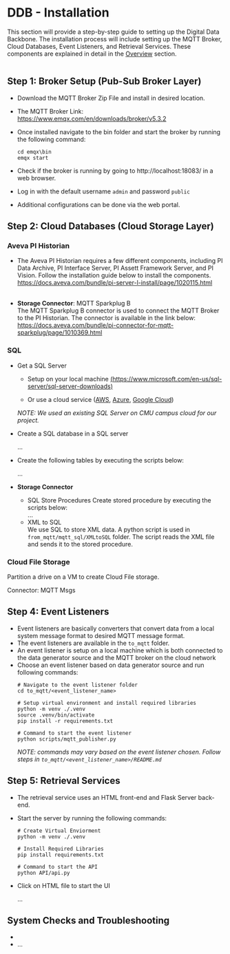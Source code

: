 # DDB - Installation

This section will provide a step-by-step guide to setting up the Digital Data Backbone. The installation process will include setting up the MQTT Broker, Cloud Databases, Event Listeners, and Retrieval Services. These components are explained in detail in the [Overview](DDB.md) section.


```{contents}
```

## Step 1: Broker Setup (Pub-Sub Broker Layer)

* Download the MQTT Broker Zip File and install in desired location.
* The MQTT Broker Link: <a>https://www.emqx.com/en/downloads/broker/v5.3.2</a><br/>
* Once installed navigate to the bin folder and start the broker by running the following command:

    ```
    cd emqx\bin
    emqx start
    ```

* Check if the broker is running by going to <a>http://localhost:18083/</a> in a web browser.
* Log in with the default username `admin` and password `public`
* Additional configurations can be done via the web portal.

## Step 2: Cloud Databases (Cloud Storage Layer)

### Aveva PI Historian
* The Aveva PI Historian requires a few different components, including PI Data Archive, PI Interface Server, PI Assett Framework Server, and PI Vision. Follow the installation guide below to install the components. \
<a>https://docs.aveva.com/bundle/pi-server-l-install/page/1020115.html</a><br><br>

* **Storage Connector**: MQTT Sparkplug B \
    The MQTT Sparkplug B connector is used to connect the MQTT Broker to the PI Historian. The connector is available in the link below:<br>
    <a>https://docs.aveva.com/bundle/pi-connector-for-mqtt-sparkplug/page/1010369.html</a>

### SQL

* Get a SQL Server
    * Setup on your local machine [(https://www.microsoft.com/en-us/sql-server/sql-server-downloads)](https://www.microsoft.com/en-us/sql-server/sql-server-downloads)

    * Or use a cloud service ([AWS](https://www.microsoft.com/en-us/sql-server/sql-server-downloads), [Azure](https://azure.microsoft.com/en-us/products/azure-sql), [Google Cloud](https://cloud.google.com/sql-server))

    *NOTE: We used an existing SQL Server on CMU campus cloud for our project.*

* Create a SQL database in a SQL server

    ...


* Create the following tables by executing the scripts below:

    ...


* **Storage Connector**
    * SQL Store Procedures
        Create stored procedure by executing the scripts below:\
        ...
    * XML to SQL \
        We use SQL to store XML data. A python script is used in `from_mqtt/mqtt_sql/XMLtoSQL` folder. The script reads the XML file and sends it to the stored procedure.


### Cloud File Storage
Partition a drive on a VM to create Cloud File storage. 

Connector: MQTT Msgs

## Step 4: Event Listeners

* Event listeners are basically converters that convert data from a local system message format to desired MQTT message format.
* The event listeners are available in the `to_mqtt` folder.
* An event listener is setup on a local machine which is both connected to the data generator source and the MQTT broker on the cloud network 
* Choose an event listener based on data generator source and run following commands:
    ```
    # Navigate to the event listener folder
    cd to_mqtt/<event_listener_name>

    # Setup virtual environment and install required libraries
    python -m venv ./.venv
    source .venv/bin/activate
    pip install -r requirements.txt

    # Command to start the event listener
    python scripts/mqtt_publisher.py
    ```
    *NOTE: commands may vary based on the event listener chosen. Follow steps in `to_mqtt/<event_listener_name>/README.md`*


## Step 5: Retrieval Services

* The retrieval service uses an HTML front-end and Flask Server back-end.
* Start the server by running the following commands:

    ```
    # Create Virtual Enviorment
    python -m venv ./.venv

    # Install Required Libraries
    pip install requirements.txt

    # Command to start the API
    python API/api.py
    ```

* Click on HTML file to start the UI

    ...

## System Checks and Troubleshooting

* 
* ...